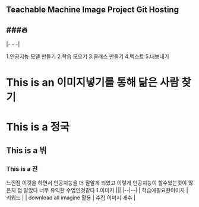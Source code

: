 ## Teachable Machine Image Project Git Hosting
###:fire:
---
|- - -|

1.인공지능 모델 만들기
2.학습 모으기
3.클래스 만들기
4.텍스트
5.내보내기
 

This is an 이미지넣기를 통해 닮은 사람 찾기
=============
# This is a 정국
## This is a 뷔
### This is a 진
느낀점 이것을 하면서 인공지능을 더 잘알게 되었고 이렇게 인공지능이 할수있는것이 많은지 첨 알았다 너무 유익한 수업인것같다
1.이미지 
|||
|--|--|
| 학습에필요한이미지 | 키워드 |
| download all imagine 활용 | 수집 이미지 개수 |
